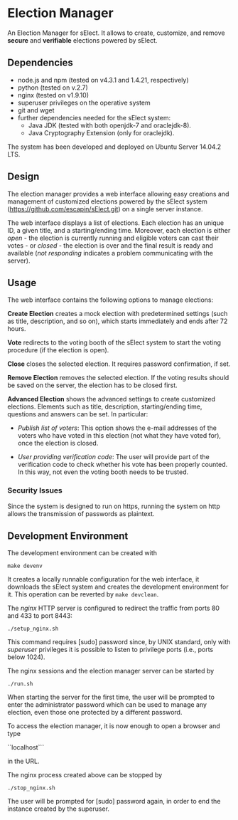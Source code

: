 # Election Manager

An Election Manager for sElect.  It allows to create, customize, and
remove **secure** and **verifiable** elections powered by sElect.


## Dependencies

* node.js and npm (tested on v4.3.1 and 1.4.21, respectively)
* python (tested on v.2.7)
* nginx (tested on v1.9.10)
* superuser privileges on the operative system
* git and wget
* further dependencies needed for the sElect system:
  * Java JDK (tested with both openjdk-7 and oraclejdk-8).
  * Java Cryptography Extension (only for oraclejdk).

The system has been developed and deployed on Ubuntu Server 14.04.2 LTS.


## Design

The election manager provides a web interface allowing easy
creations and management of customized elections powered by the sElect
system (https://github.com/escapin/sElect.git) on a single server
instance.

The web interface displays a list of elections. Each election has an
unique ID, a given title, and a starting/ending time. Moreover, each
election is either *open* - the election is currently running and
eligible voters can cast their votes -
or *closed* - the election is over and the final result is ready and available
(*not responding* indicates a problem communicating with the server).


## Usage 

The web interface contains the following options to manage elections:

**Create Election** creates a mock election with predetermined settings
(such as title, description, and so on), which starts immediately
and ends after 72 hours.

**Vote** redirects to the voting booth of the sElect system to start
the voting procedure (if the election is open).

**Close** closes the selected election. It requires password 
confirmation, if set.

**Remove Election** removes the selected election. If the voting results
should be saved on the server, the election has to be closed first.

**Advanced Election** shows the advanced settings to create customized
elections.  Elements such as title, description, starting/ending time,
questions and answers can be set. In particular:

* _Publish list of voters_: This option shows the e-mail addresses of
  the voters who have voted in this election (not what they have voted
  for), once the election is closed.
 
* _User providing verification code_: The user will provide part of 
  the verification code to check whether his vote has been properly 
  counted. In this way, not even the voting booth needs to be trusted. 
 
### Security Issues

Since the system is designed to run on https, running the system 
on http allows the transmission of passwords as plaintext.


## Development Environment

The development environment can be created with

```
make devenv
```

It creates a locally runnable configuration for the
web interface, it downloads the sElect system and creates the
development environment for it. This operation can be reverted by
`make devclean`.


The *nginx* HTTP server is configured to redirect the traffic from ports
80 and 433 to port 8443:

```
./setup_nginx.sh
```

This command requires [sudo] password since, by UNIX standard, only with
*superuser* privileges it is possible to listen to privilege ports
(i.e., ports below 1024).


The nginx sessions and the election manager server can be started by

```
./run.sh
```

When starting the server for the first time, the user will be prompted to enter
the administrator password which can be used to manage any election, even those one protected by a different password.


To access the election manager, it is now enough to open a browser and type  

``localhost``` 

in the URL.


The nginx process created above can be stopped by

```
./stop_nginx.sh
```

The user will be prompted for [sudo] password again, in order to
end the instance created by the superuser.

